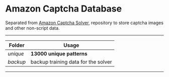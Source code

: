 # Amazon Captcha Database
Separated from [Amazon Captcha Solver](https://github.com/a-maliarov/amazon-captcha-solver), repository to store captcha images and other non-script data.

---

|Folder|Usage|
|---|---|
|*unique*|**13000 unique patterns**|
|*backup*|backup training data for the solver|

---
